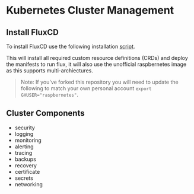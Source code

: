 # Kubernetes Cluster Management

## Install FluxCD

To install FluxCD use the following installation [script](install/flux.sh).

This will install all required custom resource definitions (CRDs) and deploy the manifests to run flux, it will also use the unofficial raspbernetes image as this supports multi-archiectures.

> Note: If you've forked this repository you will need to update the following to match your own personal account `export GHUSER="raspbernetes"`.

## Cluster Components

- security
- logging
- monitoring
- alerting
- tracing
- backups
- recovery
- certificate
- secrets
- networking